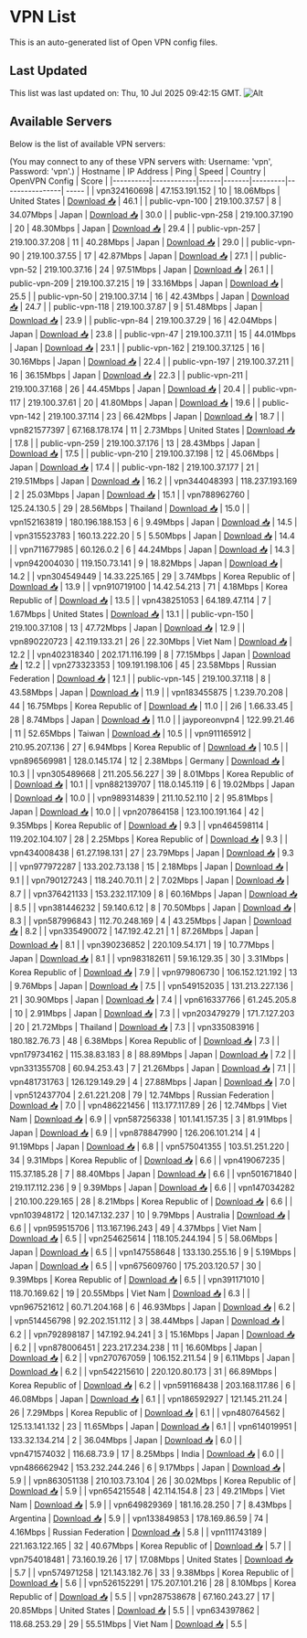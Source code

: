 # VPN List

This is an auto-generated list of Open VPN config files.

## Last Updated

This list was last updated on: Thu, 10 Jul 2025 09:42:15 GMT.
![Alt](https://repobeats.axiom.co/api/embed/186b98318ef1479477931607c1ad7d823f12451f.svg "Repobeats analytics image")

## Available Servers

Below is the list of available VPN servers:

(You may connect to any of these VPN servers with: Username: 'vpn', Password: 'vpn'.)
| Hostname | IP Address | Ping | Speed | Country | OpenVPN Config | Score |
|----------|------------|------|-------|---------|----------------| ----- |
| vpn324160698 | 47.153.191.152 | 10 | 18.06Mbps | United States | [Download 📥](./configs/server_0_US.ovpn) | 46.1 |
| public-vpn-100 | 219.100.37.57 | 8 | 34.07Mbps | Japan | [Download 📥](./configs/server_1_JP.ovpn) | 30.0 |
| public-vpn-258 | 219.100.37.190 | 20 | 48.30Mbps | Japan | [Download 📥](./configs/server_2_JP.ovpn) | 29.4 |
| public-vpn-257 | 219.100.37.208 | 11 | 40.28Mbps | Japan | [Download 📥](./configs/server_3_JP.ovpn) | 29.0 |
| public-vpn-90 | 219.100.37.55 | 17 | 42.87Mbps | Japan | [Download 📥](./configs/server_4_JP.ovpn) | 27.1 |
| public-vpn-52 | 219.100.37.16 | 24 | 97.51Mbps | Japan | [Download 📥](./configs/server_5_JP.ovpn) | 26.1 |
| public-vpn-209 | 219.100.37.215 | 19 | 33.16Mbps | Japan | [Download 📥](./configs/server_6_JP.ovpn) | 25.5 |
| public-vpn-50 | 219.100.37.14 | 16 | 42.43Mbps | Japan | [Download 📥](./configs/server_7_JP.ovpn) | 24.7 |
| public-vpn-118 | 219.100.37.87 | 9 | 51.48Mbps | Japan | [Download 📥](./configs/server_8_JP.ovpn) | 23.9 |
| public-vpn-84 | 219.100.37.29 | 16 | 42.04Mbps | Japan | [Download 📥](./configs/server_9_JP.ovpn) | 23.8 |
| public-vpn-47 | 219.100.37.11 | 15 | 44.01Mbps | Japan | [Download 📥](./configs/server_10_JP.ovpn) | 23.1 |
| public-vpn-162 | 219.100.37.125 | 16 | 30.16Mbps | Japan | [Download 📥](./configs/server_11_JP.ovpn) | 22.4 |
| public-vpn-197 | 219.100.37.211 | 16 | 36.15Mbps | Japan | [Download 📥](./configs/server_12_JP.ovpn) | 22.3 |
| public-vpn-211 | 219.100.37.168 | 26 | 44.45Mbps | Japan | [Download 📥](./configs/server_13_JP.ovpn) | 20.4 |
| public-vpn-117 | 219.100.37.61 | 20 | 41.80Mbps | Japan | [Download 📥](./configs/server_14_JP.ovpn) | 19.6 |
| public-vpn-142 | 219.100.37.114 | 23 | 66.42Mbps | Japan | [Download 📥](./configs/server_15_JP.ovpn) | 18.7 |
| vpn821577397 | 67.168.178.174 | 11 | 2.73Mbps | United States | [Download 📥](./configs/server_16_US.ovpn) | 17.8 |
| public-vpn-259 | 219.100.37.176 | 13 | 28.43Mbps | Japan | [Download 📥](./configs/server_17_JP.ovpn) | 17.5 |
| public-vpn-210 | 219.100.37.198 | 12 | 45.06Mbps | Japan | [Download 📥](./configs/server_18_JP.ovpn) | 17.4 |
| public-vpn-182 | 219.100.37.177 | 21 | 219.51Mbps | Japan | [Download 📥](./configs/server_19_JP.ovpn) | 16.2 |
| vpn344048393 | 118.237.193.169 | 2 | 25.03Mbps | Japan | [Download 📥](./configs/server_20_JP.ovpn) | 15.1 |
| vpn788962760 | 125.24.130.5 | 29 | 28.56Mbps | Thailand | [Download 📥](./configs/server_21_TH.ovpn) | 15.0 |
| vpn152163819 | 180.196.188.153 | 6 | 9.49Mbps | Japan | [Download 📥](./configs/server_22_JP.ovpn) | 14.5 |
| vpn315523783 | 160.13.222.20 | 5 | 5.50Mbps | Japan | [Download 📥](./configs/server_23_JP.ovpn) | 14.4 |
| vpn711677985 | 60.126.0.2 | 6 | 44.24Mbps | Japan | [Download 📥](./configs/server_24_JP.ovpn) | 14.3 |
| vpn942004030 | 119.150.73.141 | 9 | 18.82Mbps | Japan | [Download 📥](./configs/server_25_JP.ovpn) | 14.2 |
| vpn304549449 | 14.33.225.165 | 29 | 3.74Mbps | Korea Republic of | [Download 📥](./configs/server_26_KR.ovpn) | 13.9 |
| vpn910719100 | 14.42.54.213 | 71 | 4.18Mbps | Korea Republic of | [Download 📥](./configs/server_27_KR.ovpn) | 13.5 |
| vpn438251053 | 64.189.47.114 | 7 | 1.67Mbps | United States | [Download 📥](./configs/server_28_US.ovpn) | 13.1 |
| public-vpn-150 | 219.100.37.108 | 13 | 47.72Mbps | Japan | [Download 📥](./configs/server_29_JP.ovpn) | 12.9 |
| vpn890220723 | 42.119.133.21 | 26 | 22.30Mbps | Viet Nam | [Download 📥](./configs/server_30_VN.ovpn) | 12.2 |
| vpn402318340 | 202.171.116.199 | 8 | 77.15Mbps | Japan | [Download 📥](./configs/server_31_JP.ovpn) | 12.2 |
| vpn273323353 | 109.191.198.106 | 45 | 23.58Mbps | Russian Federation | [Download 📥](./configs/server_32_RU.ovpn) | 12.1 |
| public-vpn-145 | 219.100.37.118 | 8 | 43.58Mbps | Japan | [Download 📥](./configs/server_33_JP.ovpn) | 11.9 |
| vpn183455875 | 1.239.70.208 | 44 | 16.75Mbps | Korea Republic of | [Download 📥](./configs/server_34_KR.ovpn) | 11.0 |
| 2i6 | 1.66.33.45 | 28 | 8.74Mbps | Japan | [Download 📥](./configs/server_35_JP.ovpn) | 11.0 |
| jayporeonvpn4 | 122.99.21.46 | 11 | 52.65Mbps | Taiwan | [Download 📥](./configs/server_36_TW.ovpn) | 10.5 |
| vpn911165912 | 210.95.207.136 | 27 | 6.94Mbps | Korea Republic of | [Download 📥](./configs/server_37_KR.ovpn) | 10.5 |
| vpn896569981 | 128.0.145.174 | 12 | 2.38Mbps | Germany | [Download 📥](./configs/server_38_DE.ovpn) | 10.3 |
| vpn305489668 | 211.205.56.227 | 39 | 8.01Mbps | Korea Republic of | [Download 📥](./configs/server_39_KR.ovpn) | 10.1 |
| vpn882139707 | 118.0.145.119 | 6 | 19.02Mbps | Japan | [Download 📥](./configs/server_40_JP.ovpn) | 10.0 |
| vpn989314839 | 211.10.52.110 | 2 | 95.81Mbps | Japan | [Download 📥](./configs/server_41_JP.ovpn) | 10.0 |
| vpn207864158 | 123.100.191.164 | 42 | 9.35Mbps | Korea Republic of | [Download 📥](./configs/server_42_KR.ovpn) | 9.3 |
| vpn464598114 | 119.202.104.107 | 28 | 2.25Mbps | Korea Republic of | [Download 📥](./configs/server_43_KR.ovpn) | 9.3 |
| vpn434008438 | 61.27.198.131 | 27 | 23.79Mbps | Japan | [Download 📥](./configs/server_44_JP.ovpn) | 9.3 |
| vpn977972287 | 133.202.73.138 | 15 | 2.18Mbps | Japan | [Download 📥](./configs/server_45_JP.ovpn) | 9.1 |
| vpn790127243 | 118.240.70.11 | 2 | 7.02Mbps | Japan | [Download 📥](./configs/server_46_JP.ovpn) | 8.7 |
| vpn376421133 | 153.232.117.109 | 8 | 60.16Mbps | Japan | [Download 📥](./configs/server_47_JP.ovpn) | 8.5 |
| vpn381446232 | 59.140.6.12 | 8 | 70.50Mbps | Japan | [Download 📥](./configs/server_48_JP.ovpn) | 8.3 |
| vpn587996843 | 112.70.248.169 | 4 | 43.25Mbps | Japan | [Download 📥](./configs/server_49_JP.ovpn) | 8.2 |
| vpn335490072 | 147.192.42.21 | 1 | 87.26Mbps | Japan | [Download 📥](./configs/server_50_JP.ovpn) | 8.1 |
| vpn390236852 | 220.109.54.171 | 19 | 10.77Mbps | Japan | [Download 📥](./configs/server_51_JP.ovpn) | 8.1 |
| vpn983182611 | 59.16.129.35 | 30 | 3.31Mbps | Korea Republic of | [Download 📥](./configs/server_52_KR.ovpn) | 7.9 |
| vpn979806730 | 106.152.121.192 | 13 | 9.76Mbps | Japan | [Download 📥](./configs/server_53_JP.ovpn) | 7.5 |
| vpn549152035 | 131.213.227.136 | 21 | 30.90Mbps | Japan | [Download 📥](./configs/server_54_JP.ovpn) | 7.4 |
| vpn616337766 | 61.245.205.8 | 10 | 2.91Mbps | Japan | [Download 📥](./configs/server_55_JP.ovpn) | 7.3 |
| vpn203479279 | 171.7.127.203 | 20 | 21.72Mbps | Thailand | [Download 📥](./configs/server_56_TH.ovpn) | 7.3 |
| vpn335083916 | 180.182.76.73 | 48 | 6.38Mbps | Korea Republic of | [Download 📥](./configs/server_57_KR.ovpn) | 7.3 |
| vpn179734162 | 115.38.83.183 | 8 | 88.89Mbps | Japan | [Download 📥](./configs/server_58_JP.ovpn) | 7.2 |
| vpn331355708 | 60.94.253.43 | 7 | 21.26Mbps | Japan | [Download 📥](./configs/server_59_JP.ovpn) | 7.1 |
| vpn481731763 | 126.129.149.29 | 4 | 27.88Mbps | Japan | [Download 📥](./configs/server_60_JP.ovpn) | 7.0 |
| vpn512437704 | 2.61.221.208 | 79 | 12.74Mbps | Russian Federation | [Download 📥](./configs/server_61_RU.ovpn) | 7.0 |
| vpn486221456 | 113.177.117.89 | 26 | 12.74Mbps | Viet Nam | [Download 📥](./configs/server_62_VN.ovpn) | 6.9 |
| vpn587256338 | 101.141.157.35 | 3 | 81.91Mbps | Japan | [Download 📥](./configs/server_63_JP.ovpn) | 6.9 |
| vpn878847990 | 126.206.101.214 | 4 | 91.19Mbps | Japan | [Download 📥](./configs/server_64_JP.ovpn) | 6.8 |
| vpn575041355 | 103.51.251.220 | 34 | 9.31Mbps | Korea Republic of | [Download 📥](./configs/server_65_KR.ovpn) | 6.6 |
| vpn419067235 | 115.37.185.28 | 7 | 88.40Mbps | Japan | [Download 📥](./configs/server_66_JP.ovpn) | 6.6 |
| vpn501671840 | 219.117.112.236 | 9 | 9.39Mbps | Japan | [Download 📥](./configs/server_67_JP.ovpn) | 6.6 |
| vpn147034282 | 210.100.229.165 | 28 | 8.21Mbps | Korea Republic of | [Download 📥](./configs/server_68_KR.ovpn) | 6.6 |
| vpn103948172 | 120.147.132.237 | 10 | 9.79Mbps | Australia | [Download 📥](./configs/server_69_AU.ovpn) | 6.6 |
| vpn959515706 | 113.167.196.243 | 49 | 4.37Mbps | Viet Nam | [Download 📥](./configs/server_70_VN.ovpn) | 6.5 |
| vpn254625614 | 118.105.244.194 | 5 | 58.06Mbps | Japan | [Download 📥](./configs/server_71_JP.ovpn) | 6.5 |
| vpn147558648 | 133.130.255.16 | 9 | 5.19Mbps | Japan | [Download 📥](./configs/server_72_JP.ovpn) | 6.5 |
| vpn675609760 | 175.203.120.57 | 30 | 9.39Mbps | Korea Republic of | [Download 📥](./configs/server_73_KR.ovpn) | 6.5 |
| vpn391171010 | 118.70.169.62 | 19 | 20.55Mbps | Viet Nam | [Download 📥](./configs/server_74_VN.ovpn) | 6.3 |
| vpn967521612 | 60.71.204.168 | 6 | 46.93Mbps | Japan | [Download 📥](./configs/server_75_JP.ovpn) | 6.2 |
| vpn514456798 | 92.202.151.112 | 3 | 38.44Mbps | Japan | [Download 📥](./configs/server_76_JP.ovpn) | 6.2 |
| vpn792898187 | 147.192.94.241 | 3 | 15.16Mbps | Japan | [Download 📥](./configs/server_77_JP.ovpn) | 6.2 |
| vpn878006451 | 223.217.234.238 | 11 | 16.60Mbps | Japan | [Download 📥](./configs/server_78_JP.ovpn) | 6.2 |
| vpn270767059 | 106.152.211.54 | 9 | 6.11Mbps | Japan | [Download 📥](./configs/server_79_JP.ovpn) | 6.2 |
| vpn542215610 | 220.120.80.173 | 31 | 66.89Mbps | Korea Republic of | [Download 📥](./configs/server_80_KR.ovpn) | 6.2 |
| vpn591168438 | 203.168.117.86 | 6 | 46.08Mbps | Japan | [Download 📥](./configs/server_81_JP.ovpn) | 6.1 |
| vpn186592927 | 121.145.211.24 | 26 | 7.29Mbps | Korea Republic of | [Download 📥](./configs/server_82_KR.ovpn) | 6.1 |
| vpn480764562 | 125.13.141.132 | 23 | 11.65Mbps | Japan | [Download 📥](./configs/server_83_JP.ovpn) | 6.1 |
| vpn614019951 | 133.32.134.214 | 2 | 36.04Mbps | Japan | [Download 📥](./configs/server_84_JP.ovpn) | 6.0 |
| vpn471574032 | 116.68.73.9 | 17 | 8.25Mbps | India | [Download 📥](./configs/server_85_IN.ovpn) | 6.0 |
| vpn486662942 | 153.232.244.246 | 6 | 9.17Mbps | Japan | [Download 📥](./configs/server_86_JP.ovpn) | 5.9 |
| vpn863051138 | 210.103.73.104 | 26 | 30.02Mbps | Korea Republic of | [Download 📥](./configs/server_87_KR.ovpn) | 5.9 |
| vpn654215548 | 42.114.154.8 | 23 | 49.21Mbps | Viet Nam | [Download 📥](./configs/server_88_VN.ovpn) | 5.9 |
| vpn649829369 | 181.16.28.250 | 7 | 8.43Mbps | Argentina | [Download 📥](./configs/server_89_AR.ovpn) | 5.9 |
| vpn133849853 | 178.169.86.59 | 74 | 4.16Mbps | Russian Federation | [Download 📥](./configs/server_90_RU.ovpn) | 5.8 |
| vpn111743189 | 221.163.122.165 | 32 | 40.67Mbps | Korea Republic of | [Download 📥](./configs/server_91_KR.ovpn) | 5.7 |
| vpn754018481 | 73.160.19.26 | 17 | 17.08Mbps | United States | [Download 📥](./configs/server_92_US.ovpn) | 5.7 |
| vpn574971258 | 121.143.182.76 | 33 | 9.38Mbps | Korea Republic of | [Download 📥](./configs/server_93_KR.ovpn) | 5.6 |
| vpn526152291 | 175.207.101.216 | 28 | 8.10Mbps | Korea Republic of | [Download 📥](./configs/server_94_KR.ovpn) | 5.5 |
| vpn287538678 | 67.160.243.27 | 17 | 20.85Mbps | United States | [Download 📥](./configs/server_95_US.ovpn) | 5.5 |
| vpn634397862 | 118.68.253.29 | 29 | 55.51Mbps | Viet Nam | [Download 📥](./configs/server_96_VN.ovpn) | 5.5 |
